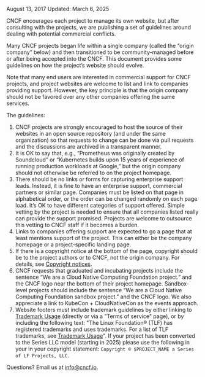 August 13, 2017
Updated: March 6, 2025

CNCF encourages each project to manage its own website, but after consulting with the projects,
we are publishing a set of guidelines around dealing with potential commercial conflicts.

Many CNCF projects began life within a single company (called the “origin company” below) and
then transitioned to be community-managed before or after being accepted into the CNCF. This
document provides some guidelines on how the project’s website should evolve.

Note that many end users are interested in commercial support for CNCF projects, and project
websites are welcome to list and link to companies providing support. However, the key principle
is that the origin company should not be favored over any other companies offering the same
services.

The guidelines:

1. CNCF projects are strongly encouraged to host the source of their websites in an open
source repository (and under the same organization) so that requests to change can be done via
pull requests and the discussions are archived in a transparent manner.
2. It is OK to say that, e.g., “Prometheus was originally created by Soundcloud” or “Kubernetes
builds upon 15 years of experience of running production workloads at Google,” but the origin
company should not otherwise be referred to on the project homepage.
3. There should be no links or forms for capturing enterprise support leads. Instead, it is fine
to have an enterprise support, commercial partners or similar page. Companies must be listed on
that page in alphabetical order, or the order can be changed randomly on each page load. It’s OK
to have different categories of support offered. Simple vetting by the project is needed to ensure
that all companies listed really can provide the support promised. Projects are welcome to outsource
this vetting to CNCF staff if it becomes a burden.
4. Links to companies offering support are expected to go a page that at least mentions support of
the project. This can either be the company homepage or a project-specific landing page.
5. If there is a copyright notice at the bottom of the page, copyright should be to the project authors
or to CNCF, not the origin company. For details, see [Copyright notices](copyright-notices.md).
6. CNCF requests that graduated and incubating projects include the sentence “We are a Cloud Native
Computing Foundation project.” and the CNCF logo near the bottom of their project homepage.
Sandbox-level projects should include the sentence “We are a Cloud Native Computing Foundation
sandbox project.” and the CNCF logo. We also appreciate a link to KubeCon + CloudNativeCon as the
events approach.
7. Website footers must include trademark guidelines by either linking to [Trademark Usage][]
(directly or via a "Terms of service" page), or by including the following text: "The Linux Foundation® (TLF)
has registered trademarks and uses trademarks. For a list of TLF trademarks, see [Trademark Usage][]". 
If your project has been converted to the Series LLC model (starting in 2025) please use the following 
in your in your copyright statement: `Copyright © $PROJECT_NAME a Series of LF Projects, LLC`.

Questions? Email us at info@cncf.io.

[Trademark Usage]: https://www.linuxfoundation.org/trademark-usage/
